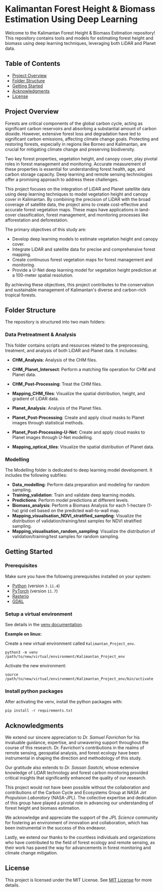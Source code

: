 # Kalimantan Forest Height & Biomass Estimation Using Deep Learning

Welcome to the Kalimantan Forest Height & Biomass Estimation repository! This repository contains tools and models for estimating forest height and biomass using deep learning techniques, leveraging both LiDAR and Planet data.

## Table of Contents
- [Project Overview](#project-overview)
- [Folder Structure](#folder-structure)
- [Getting Started](#getting-started)
- [Acknowledgments](#Acknowledgments)
- [License](#license)

## Project Overview

Forests are critical components of the global carbon cycle, acting as significant carbon reservoirs and absorbing a substantial amount of carbon dioxide. However, extensive forest loss and degradation have led to significant carbon emissions, affecting climate change goals. Protecting and restoring forests, especially in regions like Borneo and Kalimantan, are crucial for mitigating climate change and preserving biodiversity.

Two key forest properties, vegetation height, and canopy cover, play pivotal roles in forest management and monitoring. Accurate measurement of these properties is essential for understanding forest health, age, and carbon storage capacity. Deep learning and remote sensing technologies offer a promising approach to address these challenges.

This project focuses on the integration of LiDAR and Planet satellite data using deep learning techniques to model vegetation height and canopy cover in Kalimantan. By combining the precision of LiDAR with the broad coverage of satellite data, the project aims to create cost-effective and accurate forest vegetation maps. These maps have applications in land-cover classification, forest management, and monitoring processes like afforestation and deforestation.

The primary objectives of this study are:
- Develop deep learning models to estimate vegetation height and canopy cover.
- Integrate LiDAR and satellite data for precise and comprehensive forest mapping.
- Create continuous forest vegetation maps for forest management and monitoring.
- Provide a U-Net deep learning model for vegetation height prediction at a 100-meter spatial resolution.

By achieving these objectives, this project contributes to the conservation and sustainable management of Kalimantan's diverse and carbon-rich tropical forests.

## Folder Structure

The repository is structured into two main folders:

### Data Pretreatment & Analysis

This folder contains scripts and resources related to the preprocessing, treatment, and analysis of both LiDAR and Planet data. It includes:

- **CHM_Analysis**: Analysis of the CHM files.
- **CHM_Planet_Intersect**: Perform a matching file operation for CHM and Planet data.
- **CHM_Post-Processing**: Treat the CHM files.
- **Mapping_CHM_files**: Visualize the spatial distribution, height, and gradient of LiDAR data.

- **Planet_Analysis**: Analysis of the Planet files.
- **Planet_Post-Processing**: Create and apply cloud masks to Planet images through statistical methods. 
- **Planet_Post-Processing-U-Net**: Create and apply cloud masks to Planet images through U-Net modelling. 
- **Mapping_optical_tiles**: Visualize the spatial distribution of Planet data.

### Modelling

The Modelling folder is dedicated to deep learning model development. It includes the following subfiles:

- **Data_modelling**: Perform data preparation and modeling for random sampling.
- **Training_validation**: Train and validate deep learning models.
- **Predictions**: Perform model predictions at different levels.
- **Biomass_analysis**: Perform a Biomass Analysis for each 1-hectare (1-ha) grid cell based on the predicted wall-to-wall map.
- **Mapping_visualisation_NDVI_stratified_sampling**: Visualize the distribution of validation/training/test samples for NDVI stratified sampling.
- **Mapping_visualisation_random_sampling**: Visualize the distribution of validation/training/test samples for random sampling.

## Getting Started

### Prerequisites

Make sure you have the following prerequisites installed on your system:

- [Python](https://www.python.org/) (version `3.11.4`)
- [PyTorch](https://pytorch.org/) (version `11.7`)
- [Rasterio](https://rasterio.readthedocs.io/en/latest/)
- [GDAL](https://gdal.org/)

### Setup a virtual environment 
See details in the [venv documentation](https://docs.python.org/3/library/venv.html).
 
**Example on linux:**
 
Create a new virtual environment called `Kalimantan_Project_env`.
```
python3 -m venv /path/to/new/virtual/environment/Kalimantan_Project_env
```

Activate the new environment:
```
source /path/to/new/virtual/environment/Kalimantan_Project_env/bin/activate
```

### Install python packages
After activating the venv, install the python packages with:
```
pip install -r requirements.txt
```

## Acknowledgments

We extend our sincere appreciation to *Dr. Samuel Favrichon* for his invaluable guidance, expertise, and unwavering support throughout the course of this research. Dr. Favrichon's contributions in the realms of remote sensing, geospatial analysis, and forest ecology have been instrumental in shaping the direction and methodology of this study.

Our gratitude also extends to *Dr. Sassan Saatchi*, whose extensive knowledge of LiDAR technology and forest carbon monitoring provided critical insights that significantly enhanced the quality of our research.

This project would not have been possible without the collaboration and contributions of the Carbon Cycle and Ecosystems Group at *NASA Jet Propulsion Laboratory* (NASA-JPL). The collective expertise and dedication of this group have played a pivotal role in advancing our understanding of forest height and biomass estimation.

We acknowledge and appreciate the support of the *JPL Science* community for fostering an environment of innovation and collaboration, which has been instrumental in the success of this endeavor.

Lastly, we extend our thanks to the countless individuals and organizations who have contributed to the field of forest ecology and remote sensing, as their work has paved the way for advancements in forest monitoring and climate change mitigation.

## License

This project is licensed under the MIT License. See [MIT License](LICENSE) for more details. 

